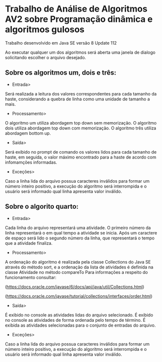 # Trabalho de Análise de Algoritmos AV2 sobre Programação dinâmica e algoritmos gulosos
Trabalho desenvolvido em Java SE versão 8 Update 112

Ao executar qualquer um dos algoritmos será aberta uma janela de dialogo solicitando escolher o arquivo desejado.

## Sobre os algoritmos um, dois e três:
* Entrada> 

Será realizada a leitura dos valores correspondentes para cada tamanho da haste,
considerando a quebra de linha como uma unidade de tamanho a mais.

* Processamento>

O algoritmo um utiliza abordagem top down sem memorização.
O algoritmo dois utiliza abordagem top down com memorização.
O algoritmo três utiliza abordagem bottom up.

* Saída>

Será exibido no prompt de comando os valores lidos para cada tamanho de haste, em seguida,
o valor máximo encontrado para a haste de acordo com infomamções informadas.

* Exceções>

Caso a linha lida do arquivo possua caracteres inválidos para formar um número inteiro positivo,
a execução do algoritmo será interrompida e o usuário será informado qual linha apresenta valor inválido.

## Sobre o algorito quarto:
* Entrada> 

Cada linha do arquivo representará uma atividade.
O primeiro número da linha representará o em qual tempo a atividade se inicia.
Após um caractere de espaço será lido o segundo número da linha, que representará o tempo que a atividade finaliza.

* Processamento>

A ordenação do algoritmo é realizada pela classe Collections do Java SE através do método sort,
e a ordenação da lista de atividades é definida na classe Atividade no método compareTo
Para informações a respeito do funcionamento consultar:

(https://docs.oracle.com/javase/6/docs/api/java/util/Collections.html)

(https://docs.oracle.com/javase/tutorial/collections/interfaces/order.html)

* Saída>

É exibido no console as atividades lidas do arquivo selecionado.
É exibido no console as atividades de forma ordenada pelo tempo de término.
É exibida as atividades selecionadas para o conjunto de entradas do arquivo.

* Exceções>

Caso a linha lida do arquivo possua caracteres inválidos para formar um número inteiro positivo,
a execução do algoritmo será interrompida e o usuário será informado qual linha apresenta valor inválido.



